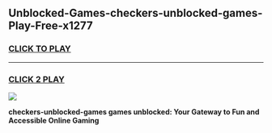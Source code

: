 
## Unblocked-Games-checkers-unblocked-games-Play-Free-x1277
<h3>
<a href="https://premium76.site?title=checkers-unblocked-games&ref=18A">CLICK TO PLAY</a></h3>
<hr>

<h3>
<a href="https://premium76.site?title=checkers-unblocked-games&ref=18A">CLICK 2 PLAY</a>
  
</h3>

<a href="https://premium76.site?title=checkers-unblocked-games&ref=18A"><img src="https://clearcache.store/games.png"></a>


**checkers-unblocked-games games unblocked: Your Gateway to Fun and Accessible Online Gaming**

